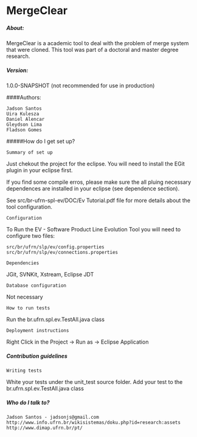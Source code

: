 # MergeClear

##### About:
MergeClear is a academic tool to deal with the problem of merge system that were cloned. This tool was part of a doctoral and master degree research.

##### Version: 

1.0.0-SNAPSHOT (not recommended for use in production)

####Authors:

    Jadson Santos
    Uira Kulesza
    Daniel Alencar
    Gleydson Lima
    Fladson Gomes

#####How do I get set up?


    Summary of set up

Just chekout the project for the eclipse. You will need to install the EGit plugin in your eclipse first.

If you find some compile erros, please make sure the all pluing necessary dependences are installed in your eclipse (see dependence section).

See src/br-ufrn-spl-ev/DOC/Ev Tutorial.pdf file for more details about the tool configuration.

    Configuration

To Run the EV - Software Product Line Evolution Tool you will need to configure two files:

    src/br/ufrn/slp/ev/config.properties
    src/br/ufrn/slp/ev/connections.properties

    Dependencies

JGit, SVNKit, Xstream, Eclipse JDT

    Database configuration

Not necessary

    How to run tests

Run the br.ufrn.spl.ev.TestAll.java class

    Deployment instructions

Right Click in the Project -> Run as -> Eclipse Application

##### Contribution guidelines

    Writing tests

White your tests under the unit_test source folder. Add your test to the br.ufrn.spl.ev.TestAll.java class

##### Who do I talk to?

    Jadson Santos - jadsonjs@gmail.com
    http://www.info.ufrn.br/wikisistemas/doku.php?id=research:assets
    http://www.dimap.ufrn.br/pt/


